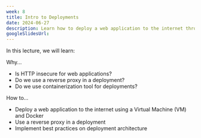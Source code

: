 ```yaml
---
week: 8
title: Intro to Deployments
date: 2024-06-27
description: Learn how to deploy a web application to the internet through the use of a Virtual Machine (VM) and Docker; Best practices on deployment architecture.
googleSlidesUrl:
---
```


In this lecture, we will learn:

Why...

- Is HTTP insecure for web applications?
- Do we use a reverse proxy in a deployment?
- Do we use containerization tool for deployments?

How to...

- Deploy a web application to the internet using a Virtual Machine (VM) and Docker
- Use a reverse proxy in a deployment
- Implement best practices on deployment architecture
